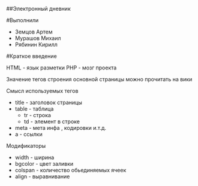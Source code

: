 ##Электронный дневник

#Выполнили 

- Земцов Артем
- Мурашов Михаил
- Рябинин Кирилл

#Краткое введение

HTML - язык разметки
PHP - мозг проекта

Значение тегов строения основной страницы можно прочитать на вики

Смысл используемых тегов
- title - заголовок страницы
- table - таблица
    - tr - строка
	- td - элемент в строке
- meta - мета инфа , кодировки и.т.д.
- a - ссылки

Модификаторы

- width - ширина
- bgcolor - цвет заливки
- colspan - количество обьединяемых ячеек
- align - выравнивание

